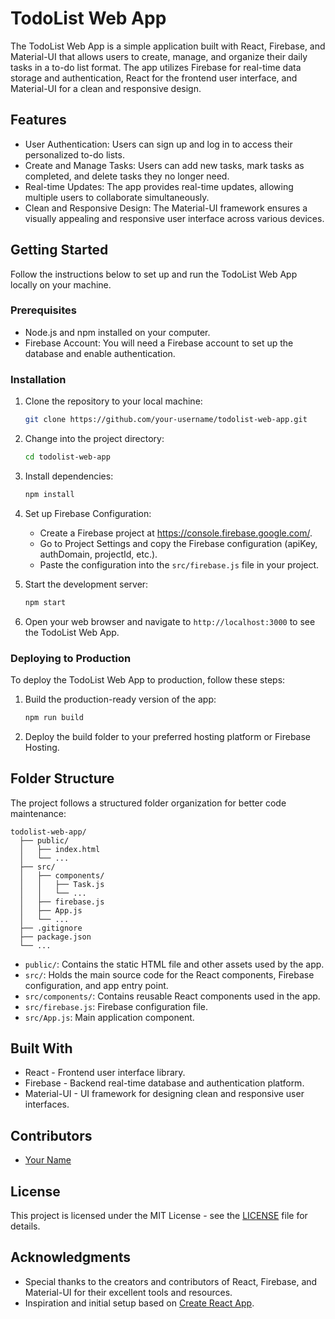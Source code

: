 # TodoList Web App

The TodoList Web App is a simple application built with React, Firebase, and Material-UI that allows users to create, manage, and organize their daily tasks in a to-do list format. The app utilizes Firebase for real-time data storage and authentication, React for the frontend user interface, and Material-UI for a clean and responsive design.

## Features

- User Authentication: Users can sign up and log in to access their personalized to-do lists.
- Create and Manage Tasks: Users can add new tasks, mark tasks as completed, and delete tasks they no longer need.
- Real-time Updates: The app provides real-time updates, allowing multiple users to collaborate simultaneously.
- Clean and Responsive Design: The Material-UI framework ensures a visually appealing and responsive user interface across various devices.

## Getting Started

Follow the instructions below to set up and run the TodoList Web App locally on your machine.

### Prerequisites

- Node.js and npm installed on your computer.
- Firebase Account: You will need a Firebase account to set up the database and enable authentication.

### Installation

1. Clone the repository to your local machine:

   ```bash
   git clone https://github.com/your-username/todolist-web-app.git
   ```

2. Change into the project directory:

   ```bash
   cd todolist-web-app
   ```

3. Install dependencies:

   ```bash
   npm install
   ```

4. Set up Firebase Configuration:
   - Create a Firebase project at https://console.firebase.google.com/.
   - Go to Project Settings and copy the Firebase configuration (apiKey, authDomain, projectId, etc.).
   - Paste the configuration into the `src/firebase.js` file in your project.

5. Start the development server:

   ```bash
   npm start
   ```

6. Open your web browser and navigate to `http://localhost:3000` to see the TodoList Web App.

### Deploying to Production

To deploy the TodoList Web App to production, follow these steps:

1. Build the production-ready version of the app:

   ```bash
   npm run build
   ```

2. Deploy the build folder to your preferred hosting platform or Firebase Hosting.

## Folder Structure

The project follows a structured folder organization for better code maintenance:

```
todolist-web-app/
  ├── public/
  │   ├── index.html
  │   └── ...
  ├── src/
  │   ├── components/
  │   │   ├── Task.js
  │   │   └── ...
  │   ├── firebase.js
  │   ├── App.js
  │   └── ...
  ├── .gitignore
  ├── package.json
  └── ...
```

- `public/`: Contains the static HTML file and other assets used by the app.
- `src/`: Holds the main source code for the React components, Firebase configuration, and app entry point.
- `src/components/`: Contains reusable React components used in the app.
- `src/firebase.js`: Firebase configuration file.
- `src/App.js`: Main application component.

## Built With

- React - Frontend user interface library.
- Firebase - Backend real-time database and authentication platform.
- Material-UI - UI framework for designing clean and responsive user interfaces.

## Contributors

- [Your Name](https://github.com/your-username)

## License

This project is licensed under the MIT License - see the [LICENSE](LICENSE) file for details.

## Acknowledgments

- Special thanks to the creators and contributors of React, Firebase, and Material-UI for their excellent tools and resources.
- Inspiration and initial setup based on [Create React App](https://github.com/facebook/create-react-app).